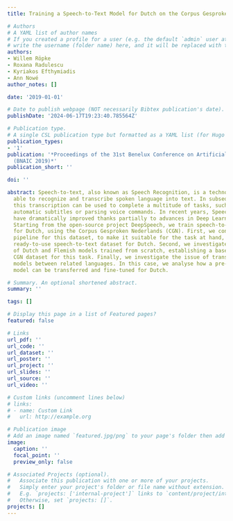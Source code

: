 ```yaml
---
title: Training a Speech-to-Text Model for Dutch on the Corpus Gesproken Nederlands

# Authors
# A YAML list of author names
# If you created a profile for a user (e.g. the default `admin` user at `content/authors/admin/`), 
# write the username (folder name) here, and it will be replaced with their full name and linked to their profile.
authors:
- Willem Röpke
- Roxana Radulescu
- Kyriakos Efthymiadis
- Ann Nowé
author_notes: []

date: '2019-01-01'

# Date to publish webpage (NOT necessarily Bibtex publication's date).
publishDate: '2024-06-17T19:23:40.785564Z'

# Publication type.
# A single CSL publication type but formatted as a YAML list (for Hugo requirements).
publication_types:
- '1'
publication: '*Proceedings of the 31st Benelux Conference on Artificial Intelligence
  (BNAIC 2019)*'
publication_short: ''

doi: ''

abstract: Speech-to-text, also known as Speech Recognition, is a technology that is
  able to recognize and transcribe spoken language into text. In subsequent steps,
  this transcription can be used to complete a multitude of tasks, such as providing
  automatic subtitles or parsing voice commands. In recent years, Speech-to-Text models
  have dramatically improved thanks partially to advances in Deep Learning methods.
  Starting from the open-source project DeepSpeech, we train speech-to-text models
  for Dutch, using the Corpus Gesproken Nederlands (CGN). First, we contribute a pre-processing
  pipeline for this dataset, to make it suitable for the task at hand, obtaining a
  ready-to-use speech-to-text dataset for Dutch. Second, we investigate the performance
  of Dutch and Flemish models trained from scratch, establishing a baseline for the
  CGN dataset for this task. Finally, we investigate the issue of transferring speech-to-text
  models between related languages. In this case, we analyse how a pre-trained English
  model can be transferred and fine-tuned for Dutch.

# Summary. An optional shortened abstract.
summary: ''

tags: []

# Display this page in a list of Featured pages?
featured: false

# Links
url_pdf: ''
url_code: ''
url_dataset: ''
url_poster: ''
url_project: ''
url_slides: ''
url_source: ''
url_video: ''

# Custom links (uncomment lines below)
# links:
# - name: Custom Link
#   url: http://example.org

# Publication image
# Add an image named `featured.jpg/png` to your page's folder then add a caption below.
image:
  caption: ''
  focal_point: ''
  preview_only: false

# Associated Projects (optional).
#   Associate this publication with one or more of your projects.
#   Simply enter your project's folder or file name without extension.
#   E.g. `projects: ['internal-project']` links to `content/project/internal-project/index.md`.
#   Otherwise, set `projects: []`.
projects: []
---
```

